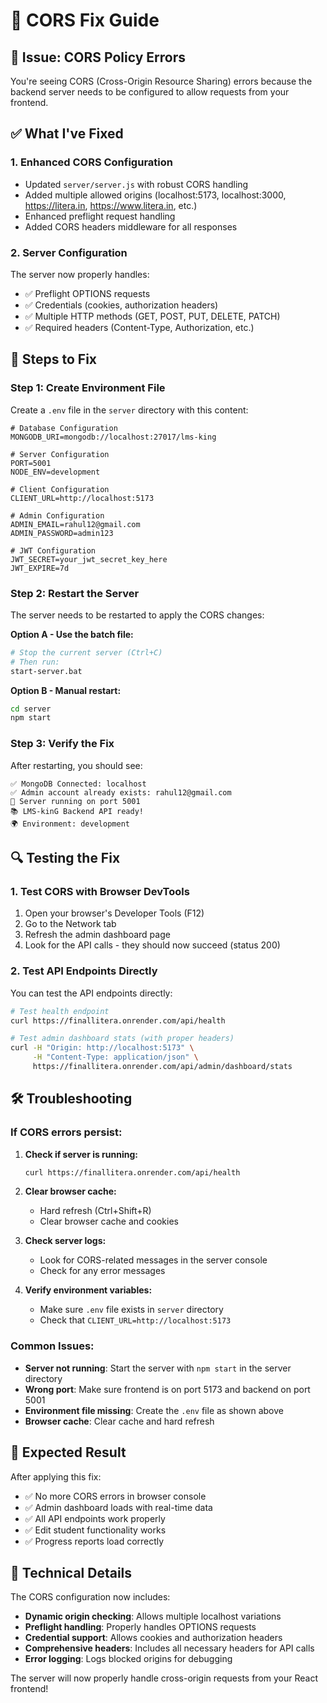 # 🔧 CORS Fix Guide

## 🚨 **Issue**: CORS Policy Errors
You're seeing CORS (Cross-Origin Resource Sharing) errors because the backend server needs to be configured to allow requests from your frontend.

## ✅ **What I've Fixed**

### **1. Enhanced CORS Configuration**
- Updated `server/server.js` with robust CORS handling
- Added multiple allowed origins (localhost:5173, localhost:3000, https://litera.in, https://www.litera.in, etc.)
- Enhanced preflight request handling
- Added CORS headers middleware for all responses

### **2. Server Configuration**
The server now properly handles:
- ✅ Preflight OPTIONS requests
- ✅ Credentials (cookies, authorization headers)
- ✅ Multiple HTTP methods (GET, POST, PUT, DELETE, PATCH)
- ✅ Required headers (Content-Type, Authorization, etc.)

## 🚀 **Steps to Fix**

### **Step 1: Create Environment File**
Create a `.env` file in the `server` directory with this content:

```env
# Database Configuration
MONGODB_URI=mongodb://localhost:27017/lms-king

# Server Configuration
PORT=5001
NODE_ENV=development

# Client Configuration
CLIENT_URL=http://localhost:5173

# Admin Configuration
ADMIN_EMAIL=rahul12@gmail.com
ADMIN_PASSWORD=admin123

# JWT Configuration
JWT_SECRET=your_jwt_secret_key_here
JWT_EXPIRE=7d
```

### **Step 2: Restart the Server**
The server needs to be restarted to apply the CORS changes:

**Option A - Use the batch file:**
```bash
# Stop the current server (Ctrl+C)
# Then run:
start-server.bat
```

**Option B - Manual restart:**
```bash
cd server
npm start
```

### **Step 3: Verify the Fix**
After restarting, you should see:
```
✅ MongoDB Connected: localhost
✅ Admin account already exists: rahul12@gmail.com
🚀 Server running on port 5001
📚 LMS-kinG Backend API ready!
🌍 Environment: development
```

## 🔍 **Testing the Fix**

### **1. Test CORS with Browser DevTools**
1. Open your browser's Developer Tools (F12)
2. Go to the Network tab
3. Refresh the admin dashboard page
4. Look for the API calls - they should now succeed (status 200)

### **2. Test API Endpoints Directly**
You can test the API endpoints directly:

```bash
# Test health endpoint
curl https://finallitera.onrender.com/api/health

# Test admin dashboard stats (with proper headers)
curl -H "Origin: http://localhost:5173" \
     -H "Content-Type: application/json" \
     https://finallitera.onrender.com/api/admin/dashboard/stats
```

## 🛠️ **Troubleshooting**

### **If CORS errors persist:**

1. **Check if server is running:**
   ```bash
   curl https://finallitera.onrender.com/api/health
   ```

2. **Clear browser cache:**
   - Hard refresh (Ctrl+Shift+R)
   - Clear browser cache and cookies

3. **Check server logs:**
   - Look for CORS-related messages in the server console
   - Check for any error messages

4. **Verify environment variables:**
   - Make sure `.env` file exists in `server` directory
   - Check that `CLIENT_URL=http://localhost:5173`

### **Common Issues:**

- **Server not running**: Start the server with `npm start` in the server directory
- **Wrong port**: Make sure frontend is on port 5173 and backend on port 5001
- **Environment file missing**: Create the `.env` file as shown above
- **Browser cache**: Clear cache and hard refresh

## 🎯 **Expected Result**

After applying this fix:
- ✅ No more CORS errors in browser console
- ✅ Admin dashboard loads with real-time data
- ✅ All API endpoints work properly
- ✅ Edit student functionality works
- ✅ Progress reports load correctly

## 📝 **Technical Details**

The CORS configuration now includes:
- **Dynamic origin checking**: Allows multiple localhost variations
- **Preflight handling**: Properly handles OPTIONS requests
- **Credential support**: Allows cookies and authorization headers
- **Comprehensive headers**: Includes all necessary headers for API calls
- **Error logging**: Logs blocked origins for debugging

The server will now properly handle cross-origin requests from your React frontend!
